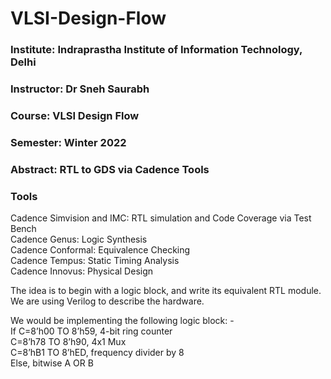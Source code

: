 # VLSI-Design-Flow
### Institute: Indraprastha Institute of Information Technology, Delhi
### Instructor: Dr Sneh Saurabh
### Course: VLSI Design Flow
### Semester: Winter 2022
### Abstract: RTL to GDS via Cadence Tools 


### Tools
Cadence Simvision and IMC: RTL simulation and Code Coverage via Test Bench<br />
Cadence Genus: Logic Synthesis <br />
Cadence Conformal: Equivalence Checking<br />
Cadence Tempus: Static Timing Analysis<br />
Cadence Innovus: Physical Design<br />

The idea is to begin with a logic block, and write its equivalent RTL module. We are using Verilog to describe the hardware.

We would be implementing the following logic block: -<br />
If C=8’h00 TO 8’h59, 4-bit ring counter<br />
C=8’h78 TO 8’h90, 4x1 Mux<br />
C=8’hB1 TO 8’hED, frequency divider by 8<br />
Else, bitwise A OR B<br />




